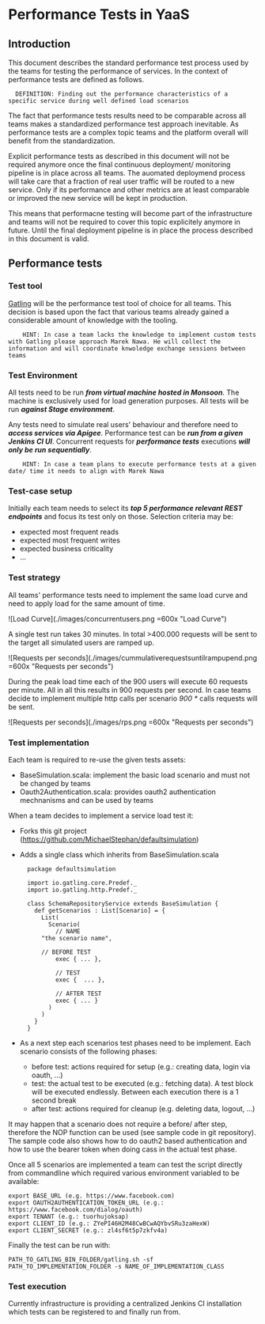 # Performance Tests in YaaS

## Introduction

This document describes the standard performance test process used by the teams for testing the performance of services. In the context of performance tests are defined as follows.

      DEFINITION: Finding out the performance characteristics of a specific service during well defined load scenarios


The fact that performance tests results need to be comparable across all teams makes a standardized performance test approach inevitable. As performance tests are a complex topic teams and the platform overall will benefit from the standardization.

Explicit performance tests as described in this document will not be required anymore once the final continuous deployment/ monitoring pipeline is in place across all teams. The auomated deploymend process will take care that a fraction of real user traffic will be routed to a new service. Only if its performance and other metrics are at least comparable or improved the new service will be kept in production.

This means that performacne testing will become part of the infrastructure and teams will not be required to cover this topic explicitely anymore in future. Until the final deployment pipeline is in place the process described in this document is valid.


## Performance tests


### Test tool 

[Gatling](http://gatling.io/ "Gatling") will be the performance test tool of choice for all teams. This decision is based upon the fact that various teams already gained a considerable amount of knowledge with the tooling.

		HINT: In case a team lacks the knowledge to implement custom tests with Gatling please approach Marek Nawa. He will collect the information and will coordinate knwoledge exchange sessions between teams


### Test Environment

All tests need to be run ***from virtual machine hosted in Monsoon***. The machine is exclusively used for load generation purposes. All tests will be run ***against Stage environment***.

Any tests need to simulate real users' behaviour and therefore need to ***access services via Apigee***. Performance test can be ***run from a given Jenkins CI UI***. Concurrent requests for ***performance tests*** executions ***will only be run sequentially***.

		HINT: In case a team plans to execute performance tests at a given date/ time it needs to align with Marek Nawa  


### Test-case setup

Initially each team needs to select its ***top 5 performance relevant REST endpoints*** and focus its test only on those. Selection criteria may be:

* expected most frequent reads
* expected most frequent writes
* expected business criticality
* ...


### Test strategy

All teams' performance tests need to implement the same load curve and need to apply load for the same amount of time. 

![Load Curve](./images/concurrentusers.png =600x "Load Curve")

A single test run takes 30 minutes. In total >400.000 requests will be sent to the target all simulated users are ramped up.

![Requests per seconds](./images/cummulativerequestsuntilrampupend.png =600x "Requests per seconds")

During the peak load time each of the 900 users will execute 60 requests per minute. All in all this results in 900 requests per second. In case teams decide to implement multiple http calls per scenario *900 * <amount of http>* calls requests will be sent.

![Requests per seconds](./images/rps.png =600x "Requests per seconds")


### Test implementation

Each team is required to re-use the given tests assets:

* BaseSimulation.scala: implement the basic load scenario and must not be changed by teams
* Oauth2Authentication.scala: provides oauth2 authentication mechnanisms and can be used by teams

When a team decides to implement a service load test it:

* Forks this git project (https://github.com/MichaelStephan/defaultsimulation)
* Adds a single class which inherits from BaseSimulation.scala
	
		package defaultsimulation
		
		import io.gatling.core.Predef._
		import io.gatling.http.Predef._
		
		class SchemaRepositoryService extends BaseSimulation {  
		  def getScenarios : List[Scenario] = {
		    List(
		      Scenario(
		        // NAME
            "the scenario name",

            // BEFORE TEST
		        exec { ... },
		       
		        // TEST
		        exec {  ... },
		     
		        // AFTER TEST
		        exec { ... }
		      )
		    )
		  }
		}
		
* As a next step each scenarios test phases need to be implement. Each scenario consists of the following phases:

	* before test: actions required for setup (e.g.: creating data, login via oauth, ...)
	* test: the actual test to be executed (e.g.: fetching data). A test block will be executed endlessly. Between each execution there is a 1 second break
	* after test: actions required for cleanup (e.g. deleting data, logout, ...)
	
It may happen that a scenario does not require a before/ after step, therefore the NOP function can be used (see sample code in git repository). The sample code also shows how to do oauth2 based authentication and how to use the bearer token when doing cass in the actual test phase.

Once all 5 scenarios are implemented a team can test the script directly from commandline which required various environment variabled to be available:

	export BASE_URL (e.g. https://www.facebook.com)
	export OAUTH2AUTHENTICATION_TOKEN_URL (e.g.: https://www.facebook.com/dialog/oauth)
	export TENANT (e.g.: tuorhujoksap)
	export CLIENT_ID (e.g.: ZYePI46H2M48CwBCwAQYbvSRu3zaHexW)
	export CLIENT_SECRET (e.g.: zl4sf6t5p7zkfv4a)


Finally the test can be run with:

	PATH_TO_GATLING_BIN_FOLDER/gatling.sh -sf PATH_TO_IMPLEMENTATION_FOLDER -s NAME_OF_IMPLEMENTATION_CLASS


### Test execution

Currently infrastructure is providing a centralized Jenkins CI installation which tests can be registered to and finally run from.







